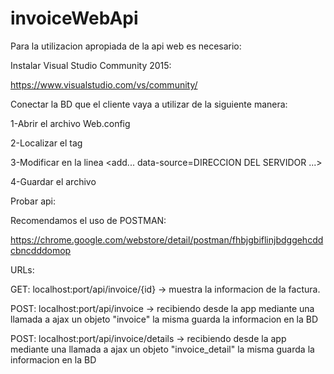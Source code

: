 # invoiceWebApi

Para la utilizacion apropiada de la api web es necesario: 

Instalar Visual Studio Community 2015: 

https://www.visualstudio.com/vs/community/

Conectar la BD que el cliente vaya a utilizar de la siguiente manera:

1-Abrir el archivo Web.config

2-Localizar el tag <connectionStrings>

3-Modificar en la linea <add... data-source=DIRECCION DEL SERVIDOR ...>

4-Guardar el archivo


Probar api: 

Recomendamos el uso de POSTMAN:

https://chrome.google.com/webstore/detail/postman/fhbjgbiflinjbdggehcddcbncdddomop

URLs:

GET: localhost:port/api/invoice/{id} -> muestra la informacion de la factura.

POST: localhost:port/api/invoice -> recibiendo desde la app mediante una llamada a ajax un objeto "invoice" la misma guarda la informacion en la BD
 
POST: localhost:port/api/invoice/details -> recibiendo desde la app mediante una llamada a ajax un objeto "invoice_detail" la misma guarda la informacion en la BD
